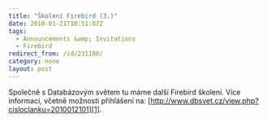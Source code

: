 ```yaml
---
title: "Školení Firebird (3.)"
date: 2010-01-21T10:51:07Z
tags:
  - Announcements &amp; Invitations
  - Firebird
redirect_from: /id/231180/
category: none
layout: post
---
```

Společně s Databázovým světem tu máme další Firebird školení. Více informací, včetně možnosti přihlášení na: [http://www.dbsvet.cz/view.php?cisloclanku=2010012101][1].

[1]: http://www.dbsvet.cz/view.php?cisloclanku=2010012101